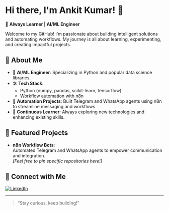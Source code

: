 # Hi there, I'm Ankit Kumar! 👋

🚀 **Always Learner | AI/ML Engineer**

Welcome to my GitHub! I'm passionate about building intelligent solutions and automating workflows. My journey is all about learning, experimenting, and creating impactful projects.

## 🧠 About Me

- 🔬 **AI/ML Engineer**: Specializing in Python and popular data science libraries.
- 🛠️ **Tech Stack**:  
  - Python (numpy, pandas, scikit-learn, tensorflow)
  - Workflow automation with [n8n](https://n8n.io/)
- 🤖 **Automation Projects**: Built Telegram and WhatsApp agents using n8n to streamline messaging and workflows.
- 🌱 **Continuous Learner**: Always exploring new technologies and enhancing existing skills.

## 🚩 Featured Projects

- **n8n Workflow Bots**:  
  Automated Telegram and WhatsApp agents to empower communication and integration.  
  _[Feel free to pin specific repositories here!]_

## 🔗 Connect with Me

[![LinkedIn](https://img.shields.io/badge/-LinkedIn-blue?style=flat&logo=linkedin)](https://www.linkedin.com/in/ankitaimlengineer?utm_source=share&utm_campaign=share_via&utm_content=profile&utm_medium=android_app)

---

> “Stay curious, keep building!”


<!--
**ankitkumar-glitch/ankitkumar-glitch** is a ✨ special ✨ repository because its `README.md` (this file) appears on your GitHub profile.
-->